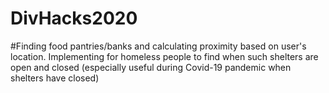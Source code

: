 # DivHacks2020
#Finding food pantries/banks and calculating proximity based on user's location. Implementing for homeless people to find when such shelters are open and closed (especially useful during Covid-19 pandemic when shelters have closed)
